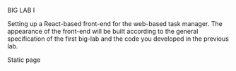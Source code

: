 BIG LAB I

Setting up a React-based front-end for the web-based task manager. 
The appearance of the front-end will be built according to the general specification of the first big-lab and the code you developed in the previous lab.

Static page